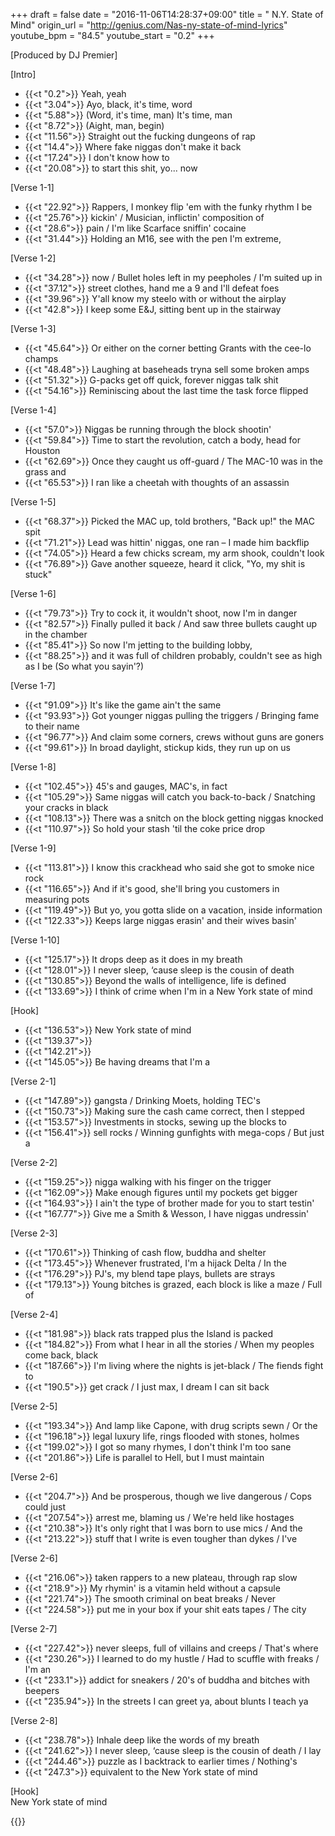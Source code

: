 +++
draft = false
date = "2016-11-06T14:28:37+09:00"
title = " N.Y. State of Mind"
origin_url = "http://genius.com/Nas-ny-state-of-mind-lyrics"
youtube_bpm = "84.5"
youtube_start = "0.2"
+++

[Produced by DJ Premier]  
  
[Intro]  

* {{<t "0.2">}} Yeah, yeah  
* {{<t "3.04">}} Ayo, black, it's time, word  
* {{<t "5.88">}} (Word, it's time, man) It's time, man  
* {{<t "8.72">}} (Aight, man, begin)  
* {{<t "11.56">}} Straight out the fucking dungeons of rap  
* {{<t "14.4">}} Where fake niggas don't make it back  
* {{<t "17.24">}} I don't know how to  
* {{<t "20.08">}} to start this shit, yo... now
  
[Verse 1-1]  

* {{<t "22.92">}} Rappers, I monkey flip 'em with the funky rhythm I be  
* {{<t "25.76">}} kickin' / Musician, inflictin' composition of  
* {{<t "28.6">}} pain / I'm like Scarface sniffin' cocaine  
* {{<t "31.44">}} Holding an M16, see with the pen I'm extreme,  

[Verse 1-2]  

* {{<t "34.28">}} now / Bullet holes left in my peepholes / I'm suited up in  
* {{<t "37.12">}} street clothes, hand me a 9 and I'll defeat foes  
* {{<t "39.96">}} Y'all know my steelo with or without the airplay  
* {{<t "42.8">}} I keep some E&J, sitting bent up in the stairway  

[Verse 1-3]  

* {{<t "45.64">}} Or either on the corner betting Grants with the cee-lo champs  
* {{<t "48.48">}} Laughing at baseheads tryna sell some broken amps  
* {{<t "51.32">}} G-packs get off quick, forever niggas talk shit  
* {{<t "54.16">}} Reminiscing about the last time the task force flipped  

[Verse 1-4]  

* {{<t "57.0">}} Niggas be running through the block shootin'  
* {{<t "59.84">}} Time to start the revolution, catch a body, head for Houston  
* {{<t "62.69">}} Once they caught us off-guard / The MAC-10 was in the grass and  
* {{<t "65.53">}} I ran like a cheetah with thoughts of an assassin  

[Verse 1-5]  

* {{<t "68.37">}} Picked the MAC up, told brothers, "Back up!" the MAC spit  
* {{<t "71.21">}} Lead was hittin' niggas, one ran – I made him backflip  
* {{<t "74.05">}} Heard a few chicks scream, my arm shook, couldn't look  
* {{<t "76.89">}} Gave another squeeze, heard it click, "Yo, my shit is stuck"  

[Verse 1-6]  

* {{<t "79.73">}} Try to cock it, it wouldn't shoot, now I'm in danger  
* {{<t "82.57">}} Finally pulled it back / And saw three bullets caught up in the chamber 
* {{<t "85.41">}} So now I'm jetting to the building lobby,
* {{<t "88.25">}} and it was full of children probably, couldn't see as high as I be  (So what you sayin'?)

[Verse 1-7]  

* {{<t "91.09">}} It's like the game ain't the same  
* {{<t "93.93">}} Got younger niggas pulling the triggers / Bringing fame to their name  
* {{<t "96.77">}} And claim some corners, crews without guns are goners  
* {{<t "99.61">}} In broad daylight, stickup kids, they run up on us  

[Verse 1-8]  

* {{<t "102.45">}} 45's and gauges, MAC's, in fact  
* {{<t "105.29">}} Same niggas will catch you back-to-back / Snatching your cracks in black  
* {{<t "108.13">}} There was a snitch on the block getting niggas knocked  
* {{<t "110.97">}} So hold your stash 'til the coke price drop  

[Verse 1-9]  

* {{<t "113.81">}} I know this crackhead who said she got to smoke nice rock  
* {{<t "116.65">}} And if it's good, she'll bring you customers in measuring pots  
* {{<t "119.49">}} But yo, you gotta slide on a vacation, inside information  
* {{<t "122.33">}} Keeps large niggas erasin' and their wives basin'  

[Verse 1-10]  

* {{<t "125.17">}} It drops deep as it does in my breath  
* {{<t "128.01">}} I never sleep, ‘cause sleep is the cousin of death  
* {{<t "130.85">}} Beyond the walls of intelligence, life is defined  
* {{<t "133.69">}} I think of crime when I'm in a New York state of mind  
  
[Hook]  

* {{<t "136.53">}} New York state of mind  
* {{<t "139.37">}}  
* {{<t "142.21">}}   
* {{<t "145.05">}} Be having dreams that I'm a 

[Verse 2-1]  

* {{<t "147.89">}} gangsta / Drinking Moets, holding TEC's  
* {{<t "150.73">}} Making sure the cash came correct, then I stepped  
* {{<t "153.57">}} Investments in stocks, sewing up the blocks to  
* {{<t "156.41">}} sell rocks / Winning gunfights with mega-cops / But just a

[Verse 2-2]  

* {{<t "159.25">}} nigga walking with his finger on the trigger  
* {{<t "162.09">}} Make enough figures until my pockets get bigger   
* {{<t "164.93">}} I ain't the type of brother made for you to start testin'  
* {{<t "167.77">}} Give me a Smith & Wesson, I have niggas undressin'  

[Verse 2-3]  

* {{<t "170.61">}} Thinking of cash flow, buddha and shelter  
* {{<t "173.45">}} Whenever frustrated, I'm a hijack Delta / In the  
* {{<t "176.29">}} PJ's, my blend tape plays, bullets are strays  
* {{<t "179.13">}} Young bitches is grazed, each block is like a maze / Full of  

[Verse 2-4]  

* {{<t "181.98">}} black rats trapped plus the Island is packed  
* {{<t "184.82">}} From what I hear in all the stories / When my peoples come back, black  
* {{<t "187.66">}} I'm living where the nights is jet-black / The fiends fight to  
* {{<t "190.5">}} get crack / I just max, I dream I can sit back  

[Verse 2-5]  

* {{<t "193.34">}} And lamp like Capone, with drug scripts sewn / Or the  
* {{<t "196.18">}} legal luxury life, rings flooded with stones, holmes  
* {{<t "199.02">}} I got so many rhymes, I don't think I'm too sane  
* {{<t "201.86">}} Life is parallel to Hell, but I must maintain  

[Verse 2-6]  

* {{<t "204.7">}} And be prosperous, though we live dangerous / Cops could just  
* {{<t "207.54">}} arrest me, blaming us / We're held like hostages  
* {{<t "210.38">}} It's only right that I was born to use mics / And the  
* {{<t "213.22">}} stuff that I write is even tougher than dykes / I've

[Verse 2-6]  

* {{<t "216.06">}} taken rappers to a new plateau, through rap slow  
* {{<t "218.9">}} My rhymin' is a vitamin held without a capsule  
* {{<t "221.74">}} The smooth criminal on beat breaks / Never  
* {{<t "224.58">}} put me in your box if your shit eats tapes / The city

[Verse 2-7]  

* {{<t "227.42">}} never sleeps, full of villains and creeps / That's where 
* {{<t "230.26">}} I learned to do my hustle / Had to scuffle with freaks / I'm an 
* {{<t "233.1">}} addict for sneakers  / 20's of buddha and bitches with beepers  
* {{<t "235.94">}} In the streets I can greet ya, about blunts I teach ya  

[Verse 2-8]  

* {{<t "238.78">}} Inhale deep like the words of my breath  
* {{<t "241.62">}} I never sleep, ‘cause sleep is the cousin of death / I lay  
* {{<t "244.46">}} puzzle as I backtrack to earlier times / Nothing's  
* {{<t "247.3">}} equivalent to the New York state of mind  
  
[Hook]  
New York state of mind  

{{<y UKjj4hk0pV4>}}
